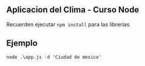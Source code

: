 ## Aplicacion del Clima - Curso Node

Recuerden ejecutar  ``` npm install ``` para las librerias

## Ejemplo

```
node .\app.js -d 'Ciudad de mexico'
```
